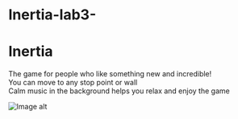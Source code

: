 # Inertia-lab3-
# Inertia

<div>The game for people who like something new and incredible!</div>

<div>You can move to any stop point or wall</div>

<div>Сalm music in the background helps you relax and enjoy the game</div>

![Image alt](/pictures/sreen.png)
